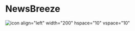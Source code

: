 # NewsBreeze
![icon](https://user-images.githubusercontent.com/100690010/192261890-3394b61e-0f68-4c5f-a815-01fb02a9ba07.png)
     align="left"
     width="200" hspace="10" vspace="10"
